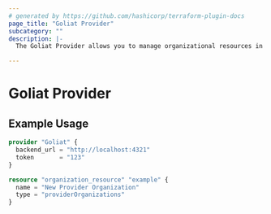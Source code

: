 ```yaml
---
# generated by https://github.com/hashicorp/terraform-plugin-docs
page_title: "Goliat Provider"
subcategory: ""
description: |-
  The Goliat Provider allows you to manage organizational resources in your infrastructure.

---
```


# Goliat Provider

## Example Usage

```terraform
provider "Goliat" {
  backend_url = "http://localhost:4321"
  token       = "123"
}

resource "organization_resource" "example" {
  name = "New Provider Organization"
  type = "providerOrganizations"
}
